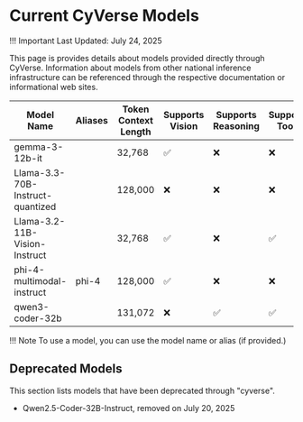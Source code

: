 # Current CyVerse Models

!!! Important
    Last Updated: July 24, 2025

This page is provides details about models provided directly through CyVerse. Information about  models from other national inference infrastructure can be referenced through the respective documentation or informational web sites.

| Model Name | Aliases | Token Context Length | Supports Vision | Supports Reasoning | Supports Tools |
| ---------- | ------- | -------------------- |---------------- | ------------------ | -------------- |
| gemma-3-12b-it | | 32,768 | :white_check_mark: | :x: | :x: |
| Llama-3.3-70B-Instruct-quantized | | 128,000 | :x: | :x: | :x: |
| Llama-3.2-11B-Vision-Instruct | | 32,768 | :white_check_mark: | :x: | :white_check_mark: |
| phi-4-multimodal-instruct | phi-4 | 128,000 | :white_check_mark: | :x: | :x: |
| qwen3-coder-32b | | 131,072 | :x: | :white_check_mark: | :white_check_mark: |

!!! Note
    To use a model, you can use the model name or alias (if provided.)

## Deprecated Models

This section lists models that have been deprecated through "cyverse".

* Qwen2.5-Coder-32B-Instruct, removed on July 20, 2025